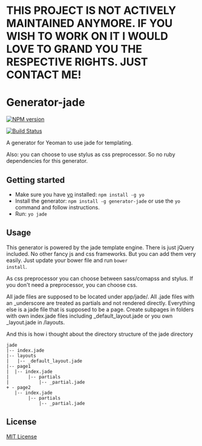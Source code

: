 # THIS PROJECT IS NOT ACTIVELY MAINTAINED ANYMORE. IF YOU WISH TO WORK ON IT I WOULD LOVE TO GRAND YOU THE RESPECTIVE RIGHTS. JUST CONTACT ME!

# Generator-jade
[![NPM version](https://badge.fury.io/js/generator-jade.png)](http://badge.fury.io/js/generator-jade)

[![Build Status](https://travis-ci.org/yfr/generator-jade.png?branch=master)](https://travis-ci.org/yfr/generator-jade)

A generator for Yeoman to use jade for templating.

Also: you can choose to use stylus as css preprocessor. So no ruby dependencies for this generator.

## Getting started
- Make sure you have [yo](https://github.com/yeoman/yo) installed:
    `npm install -g yo`
- Install the generator: `npm install -g generator-jade` or use the `yo` command and follow instructions.
- Run: `yo jade`

## Usage

This generator is powered by the jade template engine. There is just jQuery included. No other fancy js and css frameworks.
But you can add them very easily. Just update your bower file and run <code>bower install</code>.

As css preprocessor you can choose between sass/comapss and stylus. If you don't need a preprocessor, you can choose css.

All jade files are supposed to be located under app/jade/. All .jade files with an _underscore are treated as partials and not rendered directly. Everything else is a jade file that is supposed to be a page. Create subpages in folders with own index.jade files including _default_layout.jade or you own _layout.jade in /layouts.

And this is how i thought about the directory structure of the jade directory

    jade
    |-- index.jade
    |-- layouts
    |   |-- _default_layout.jade
    |-- page1
    |  |-- index.jade
    |       |-- partials
    |           |-- _partial.jade
    + - page2
       |-- index.jade
            |-- partials
                |-- _partial.jade

## License
[MIT License](http://en.wikipedia.org/wiki/MIT_License)
